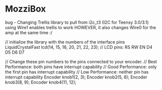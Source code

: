 # MozziBox

bug - Changing Trellis library to pull from i2c_t3 (I2C for Teensy 3.0/3.1) using Wire1 enables trellis to work
HOWEVER, it also changes Wire0 for the amp at the same time :/


// initialize the library with the numbers of the interface pins
LiquidCrystalFast lcd(14, 15, 16, 20, 21, 22, 23);
         // LCD pins: RS  RW  EN  D4  D5  D6  D7


// Change these pin numbers to the pins connected to your encoder.
//   Best Performance: both pins have interrupt capability
//   Good Performance: only the first pin has interrupt capability
//   Low Performance:  neither pin has interrupt capability
Encoder knob1(2, 3);
Encoder knob2(5, 6);
Encoder knob3(8, 9);
Encoder knob4(11, 12);
